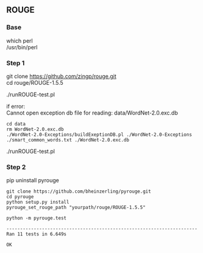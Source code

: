 ## ROUGE
### Base
which perl  
/usr/bin/perl  

### Step 1
git clone https://github.com/zingp/rouge.git  
cd rouge/ROUGE-1.5.5  

./runROUGE-test.pl  

if error:  
    Cannot open exception db file for reading: data/WordNet-2.0.exc.db  
```
cd data
rm WordNet-2.0.exc.db
./WordNet-2.0-Exceptions/buildExeptionDB.pl ./WordNet-2.0-Exceptions ./smart_common_words.txt ./WordNet-2.0.exc.db
```
./runROUGE-test.pl  

### Step 2
pip uninstall pyrouge  
```
git clone https://github.com/bheinzerling/pyrouge.git
cd pyrouge
python setup.py install
pyrouge_set_rouge_path "yourpath/rouge/ROUGE-1.5.5"

python -m pyrouge.test
```

```
----------------------------------------------------------------------
Ran 11 tests in 6.649s

OK
```
